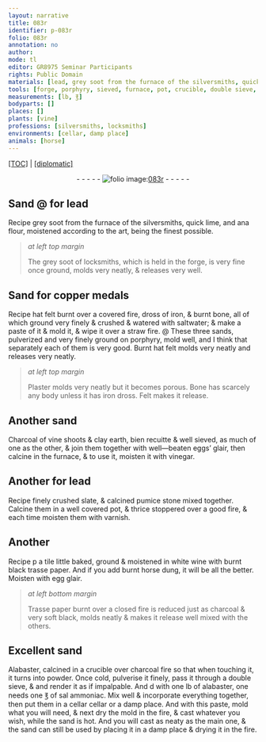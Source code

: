 ```yaml
---
layout: narrative
title: 083r
identifier: p-083r
folio: 083r
annotation: no
author:
mode: tl
editor: GR8975 Seminar Participants
rights: Public Domain
materials: [lead, grey soot from the furnace of the silversmiths, quick lime, ana flour, grey soot of locksmiths, copper, hat felt burnt, dross of iron, burnt bone, saltwater, straw, porphyry, Burnt hat felt, Plaster, Bone, iron dross, Felt, Charcoal of vine shoots, clay earth, well-beaten eggs’ glair, vinegar, finely crushed slate, calcined pumice stone, varnish, tile little baked, ground, white wine, burnt black trasse paper, burnt horse dung, egg glair, Trasse paper burnt, charcoal, Alabaster, calcined, alabaster, sal ammoniac]
tools: [forge, porphyry, sieved, furnace, pot, crucible, double sieve, mold]
measurements: [lb, ℥]
bodyparts: []
places: []
plants: [vine]
professions: [silversmiths, locksmiths]
environments: [cellar, damp place]
animals: [horse]
---
```


<p><a href="{{ site.baseurl }}/translation/">[TOC]</a> | <a href="{{ site.baseurl }}/texts/p-083r_tc/" target="_blank">[diplomatic]</a></p><div class="folio" align="center">- - - - - <a href="http://gallica.bnf.fr/ark:/12148/btv1b10500001g/f171.item" target="_blank"><img src="https://cu-mkp.github.io/2017-workshop-edition/assets/photo-icon.png" alt="folio image: " style="display:inline-block; margin-bottom:-3px;"/>083r</a> - - - - - </div>  
  

## Sand @ for <span class="m">lead</span>

 
Recipe <span class="m">grey soot from the furnace of the <span class="pro">silversmiths</span></span>, <span class="m">quick lime</span>, and <span class="m">ana flour</span>, moistened according to the art, being the finest possible.
 
> *at left top margin*
> 
> 
>   The <span class="m">grey soot of <span class="pro">locksmiths</span></span>, which is held in the <span class="tl">forge</span>, is very fine once ground, molds very neatly, & releases very well.
 
 
  

## Sand for <span class="m">copper</span> medals

 
Recipe <span class="m">hat felt burnt</span> <span class="add">over a covered fire</span>, <span class="m">dross of iron</span>, & <span class="m">burnt bone</span>, all of which ground very finely & crushed & watered with <span class="m">saltwater</span>; & make a paste of it & mold it, & wipe it over a <span class="m">straw</span> fire. <span class="add"> @ These three sands, pulverized and very finely ground on <span class="tl"><span class="m">porphyry</span></span>, mold well, and I think that separately each of them is very good. <span class="m">Burnt hat felt</span> molds very neatly and releases very neatly.</span>
 
> *at left top margin*
> 
> 
>   <span class="m">Plaster</span> molds very neatly but it becomes porous. <span class="m">Bone</span> has scarcely any body unless it has <span class="m">iron dross</span>. <span class="m">Felt</span> makes it release. 
 
 
  

## Another sand

 
 <span class="m">Charcoal of <span class="pa">vine</span> shoots</span> & <span class="m">clay earth</span>, <span class="del">bien recuitte & </span> <span class="add">well</span> <span class="tl">sieved</span>, as much of one as the other, & join them together with <span class="m">well—beaten eggs’ glair</span>, then calcine in the <span class="tl">furnace</span>, & to use it, moisten it with <span class="m">vinegar</span>.
 
 
  

## Another for <span class="m">lead</span>

 
Recipe <span class="m">finely crushed slate</span>, & <span class="m"><span class="del">calcined</span> pumice stone</span> mixed together. Calcine them in a well covered <span class="tl">pot</span>, & thrice stoppered over a good fire, & each time moisten them with <span class="m">varnish</span>.
 
 
  

## Another

 
Recipe <span class="del">p</span> a <span class="m">tile little baked, ground</span> & moistened in <span class="m">white wine</span> with <span class="m">burnt black trasse paper</span>. And if you add <span class="m">burnt <span class="al">horse</span> dung</span>, it will be all the better. Moisten with <span class="m">egg glair</span>.
 
> *at left bottom margin*
> 
> 
>   <span class="m">Trasse paper burnt</span> over a closed fire is reduced just as <span class="m">charcoal</span> & very soft black, molds neatly & makes it release well mixed with the others.
 
 
  

## Excellent sand

 
<span class="m">Alabaster, calcined</span> in a <span class="tl">crucible</span> over <span class="m">charcoal</span> fire so that when touching it, it turns into powder. Once cold, pulverise it finely, pass it through a <span class="tl">double sieve</span>, & and render it as if impalpable. And <span class="del">d</span> with one <span class="ms">lb</span> of <span class="m">alabaster</span>, one needs one <span class="ms">℥</span> of <span class="m">sal ammoniac</span>. Mix well & incorporate everything together, then put them in a <span class="del"><span class="env">cellar</span></span> <span class="env">cellar</span> or a <span class="env">damp place</span>. And with this paste, mold what you will need, & next dry the <span class="tl">mold</span> in the fire, & cast whatever you wish, while the sand is hot. And you will cast as neaty as the main one, & the sand can still be used by placing it in a <span class="env">damp place</span> & drying it in the fire.
 
